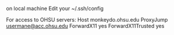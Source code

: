 on local machine Edit your ~/.ssh/config

For access to OHSU servers:
Host monkeydo.ohsu.edu
    ProxyJump usermane@acc.ohsu.edu
    ForwardX11 yes
    ForwardX11Trusted yes

